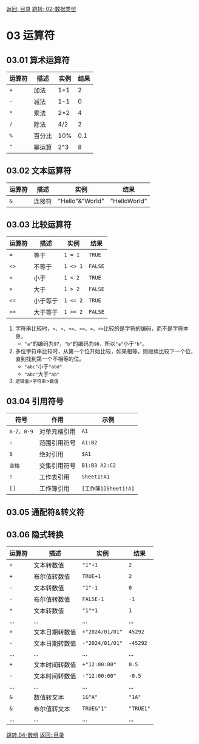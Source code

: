 [返回: 目录](00_目录.md)
[跳转: 02-数据类型](02_数据类型.md)

# 03 运算符

## 03.01 算术运算符

| 运算符 | 描述   | 实例 | 结果 |
| ------ | ------ | ---- | ---- |
| `+`    | 加法   | 1+1  | 2    |
| `-`    | 减法   | 1-1  | 0    |
| `*`    | 乘法   | 2\*2 | 4    |
| `/`    | 除法   | 4/2  | 2    |
| `%`    | 百分比 | 10%  | 0.1  |
| `^`    | 幂运算 | 2^3  | 8    |

## 03.02 文本运算符

| 运算符 | 描述   | 实例            | 结果         |
| ------ | ------ | --------------- | ------------ |
| `&`    | 连接符 | "Hello"&"World" | "HelloWorld" |

## 03.03 比较运算符

| 运算符 | 描述     | 实例     | 结果    |
| ------ | -------- | -------- | ------- |
| `=`    | 等于     | `1 = 1`  | `TRUE`  |
| `<>`   | 不等于   | `1 <> 1` | `FALSE` |
| `<`    | 小于     | `1 < 2`  | `TRUE`  |
| `>`    | 大于     | `1 > 2`  | `FALSE` |
| `<=`   | 小于等于 | `1 <= 2` | `TRUE`  |
| `>=`   | 大于等于 | `1 >= 2` | `FALSE` |

1. 字符串比较时，`<`、`>`、`<=`、`>=`、`=`、`<>`比较的是字符的编码，而不是字符本身。
   - `"a"`的编码为`97`，`"b"`的编码为`98`，所以`"a"`小于`"b"`。
2. 多位字符串比较时，从第一个位开始比较，如果相等，则继续比较下一个位，直到找到第一个不相等的位。
   - `"abc"`小于`"abd"`
   - `"abc"`大于`"ab"`
3. `逻辑值`>`字符串`>`数值`

## 03.04 引用符号

| 符号       | 作用         | 示例                 |
| ---------- | ------------ | -------------------- |
| `A-Z、0-9` | 对单元格引用 | `A1`                 |
| `:`        | 范围引用符号 | `A1:B2`              |
| `$`        | 绝对引用     | `$A1`                |
| `空格`     | 交集引用符号 | `B1:B3 A2:C2`        |
| `!`        | 工作表引用   | `Sheet1!A1`          |
| `[]`       | 工作簿引用   | `[工作簿1]Sheet1!A1` |

## 03.05 通配符\&转义符

## 03.06 隐式转换

| 运算符 | 描述           | 实例            | 结果      |
| ------ | -------------- | --------------- | --------- |
| `+`    | 文本转数值     | `"1"+1`         | `2`       |
| `+`    | 布尔值转数值   | `TRUE+1`        | `2`       |
| `-`    | 文本转数值     | `"1"-1`         | `0`       |
| `-`    | 布尔值转数值   | `FALSE-1`       | `-1`      |
| `*`    | 文本转数值     | `"1"*1`         | `1`       |
| ...    | ...            | ...             | ...       |
| `+`    | 文本日期转数值 | `+"2024/01/01"` | `45292`   |
| `-`    | 文本日期转数值 | `-"2024/01/01"` | `-45292`  |
| ...    | ...            | ...             | ...       |
| `+`    | 文本时间转数值 | `+"12:00:00"`   | `0.5`     |
| `-`    | 文本时间转数值 | `-"12:00:00"`   | `-0.5`    |
| ...    | ...            | ...             | ...       |
| `&`    | 数值转文本     | `1&"A"`         | `"1A"`    |
| `&`    | 布尔值转文本   | `TRUE&"1"`      | `"TRUE1"` |
| ...    | ...            | ...             | ...       |

[跳转:04-数组](04_数组.md)
[返回: 目录](00_目录.md)
